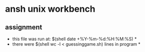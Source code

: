 # ansh unix workbench
## assignment ##
* this file was run at: $(shell date +%Y-%m-%d:%H:%M:%S) *
* there were $(shell wc -l < guessinggame.sh) lines in program *
